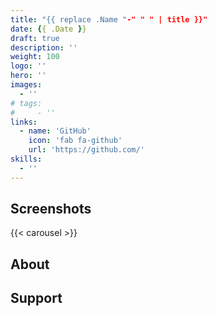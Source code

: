 ```yaml
---
title: "{{ replace .Name "-" " " | title }}"
date: {{ .Date }}
draft: true
description: ''
weight: 100
logo: ''
hero: ''
images:
  - ''
# tags:
#     - ''
links:
  - name: 'GitHub'
    icon: 'fab fa-github'
    url: 'https://github.com/'
skills:
  - ''
---
```


## Screenshots
<!-- include images URLs as params, or it will take from page "images" param -->
{{< carousel >}}

## About

## Support

